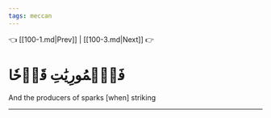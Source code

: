 ```yaml
---
tags: meccan
---
```


👈 [[100-1.md|Prev]] | [[100-3.md|Next]] 👉

# فَٱلۡمُورِيَٰتِ قَدۡحٗا

And the producers of sparks [when] striking

---

